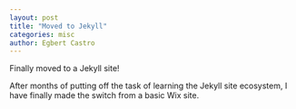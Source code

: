 ```yaml
---
layout: post
title: "Moved to Jekyll"
categories: misc
author: Egbert Castro
---
```


Finally moved to a Jekyll site!

After months of putting off the task of learning the Jekyll site ecosystem, I have finally made the switch from a basic Wix site.  
